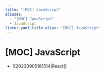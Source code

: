 ```yaml
---
title: "[MOC] JavaScript"
aliases:
  - "[MOC] JavaScript"
  - JavaScript
linter-yaml-title-alias: "[MOC] JavaScript"
---
```


# [MOC] JavaScript

- [[20230905181514|React]]
